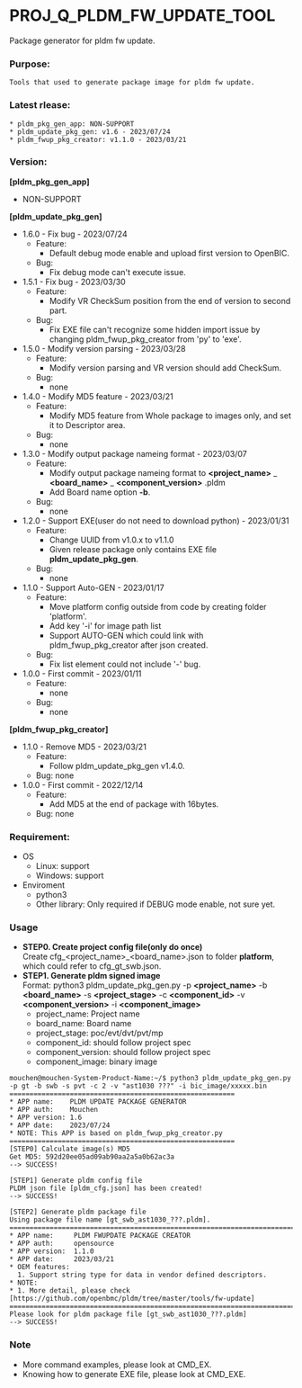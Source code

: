 # PROJ_Q_PLDM_FW_UPDATE_TOOL
Package generator for pldm fw update.

### Purpose:
    Tools that used to generate package image for pldm fw update.

### Latest rlease:
    * pldm_pkg_gen_app: NON-SUPPORT
    * pldm_update_pkg_gen: v1.6 - 2023/07/24
    * pldm_fwup_pkg_creator: v1.1.0 - 2023/03/21

### Version:
**[pldm_pkg_gen_app]**
- NON-SUPPORT

**[pldm_update_pkg_gen]**
- 1.6.0 - Fix bug - 2023/07/24
  - Feature:
  	- Default debug mode enable and upload first version to OpenBIC.
  - Bug:
  	- Fix debug mode can't execute issue.
- 1.5.1 - Fix bug - 2023/03/30
  - Feature:
  	- Modify VR CheckSum position from the end of version to second part.
  - Bug:
  	- Fix EXE file can't recognize some hidden import issue by changing pldm_fwup_pkg_creator from 'py' to 'exe'.
- 1.5.0 - Modify version parsing - 2023/03/28
  - Feature:
  	- Modify version parsing and VR version should add CheckSum.
  - Bug:
  	- none
- 1.4.0 - Modify MD5 feature - 2023/03/21
  - Feature:
  	- Modify MD5 feature from Whole package to images only, and set it to Descriptor area.
  - Bug:
  	- none
- 1.3.0 - Modify output package nameing format - 2023/03/07
  - Feature:
  	- Modify output package nameing format to **<project_name>** _ **<board_name>** _ **<component_version>** .pldm
	- Add Board name option **-b**.
  - Bug:
  	- none
- 1.2.0 - Support EXE(user do not need to download python) - 2023/01/31
  - Feature:
  	- Change UUID from v1.0.x to v1.1.0
	- Given release package only contains EXE file **pldm_update_pkg_gen**.
  - Bug:
  	- none
- 1.1.0 - Support Auto-GEN - 2023/01/17
  - Feature:
  	- Move platform config outside from code by creating folder 'platform'.
	- Add key '-i' for image path list
	- Support AUTO-GEN which could link with pldm_fwup_pkg_creator after json created.
  - Bug:
  	- Fix list element could not include '-' bug.
- 1.0.0 - First commit - 2023/01/11
  - Feature:
  	- none
  - Bug:
  	- none

**[pldm_fwup_pkg_creator]**
- 1.1.0 - Remove MD5 - 2023/03/21
  - Feature:
  	- Follow pldm_update_pkg_gen v1.4.0.
  - Bug: none
- 1.0.0 - First commit - 2022/12/14
  - Feature:
  	- Add MD5 at the end of package with 16bytes.
  - Bug: none

### Requirement:
- OS
  - Linux: support
  - Windows: support
- Enviroment
  - python3
  - Other library: Only required if DEBUG mode enable, not sure yet.

### Usage
  - **STEP0. Create project config file(only do once)**\
  Create cfg_<project_name>_<board_name>.json to folder **platform**, which could refer to cfg_gt_swb.json.
  - **STEP1. Generate pldm signed image**\
  Format: python3 pldm_update_pkg_gen.py -p **<project_name>** -b **<board_name>** -s **<project_stage>** -c **<component_id>** -v **<component_version>** -i **<component_image>**
    - project_name: Project name
    - board_name: Board name
    - project_stage: poc/evt/dvt/pvt/mp
    - component_id: should follow project spec
    - component_version: should follow project spec
    - component_image: binary image
```
mouchen@mouchen-System-Product-Name:~/$ python3 pldm_update_pkg_gen.py -p gt -b swb -s pvt -c 2 -v "ast1030 ???" -i bic_image/xxxxx.bin 
========================================================
* APP name:    PLDM UPDATE PACKAGE GENERATOR
* APP auth:    Mouchen
* APP version: 1.6
* APP date:    2023/07/24
* NOTE: This APP is based on pldm_fwup_pkg_creator.py
========================================================
[STEP0] Calculate image(s) MD5
Get MD5: 592d20ee05ad09ab90aa2a5a0b62ac3a
--> SUCCESS!

[STEP1] Generate pldm config file
PLDM json file [pldm_cfg.json] has been created!
--> SUCCESS!

[STEP2] Generate pldm package file
Using package file name [gt_swb_ast1030_???.pldm].
============================================================================================
* APP name:     PLDM FWUPDATE PACKAGE CREATOR
* APP auth:     opensource
* APP version:  1.1.0
* APP date:     2023/03/21
* OEM features:
  1. Support string type for data in vendor defined descriptors.
* NOTE: 
* 1. More detail, please check [https://github.com/openbmc/pldm/tree/master/tools/fw-update]
============================================================================================
Please look for pldm package file [gt_swb_ast1030_???.pldm]
--> SUCCESS!
```

### Note
- More command examples, please look at CMD_EX.
- Knowing how to generate EXE file, please look at CMD_EXE.


